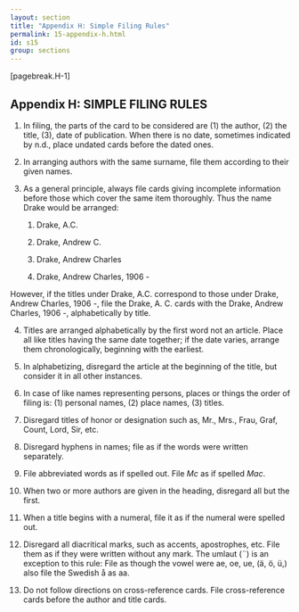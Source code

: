 ```yaml
---
layout: section
title: "Appendix H: Simple Filing Rules"
permalink: 15-appendix-h.html
id: s15
group: sections
---
```


[pagebreak.H-1]

## Appendix H: SIMPLE FILING RULES

1. In filing, the parts of the card to be considered are (1) the author,
(2) the title, (3), date of publication. When there is no date, sometimes indicated by n.d., place undated cards before the dated ones.

2. In arranging authors with the same surname, file them according to their
given names.

3. As a general principle, always file cards giving incomplete information
before those which cover the same item thoroughly. Thus the name Drake
would be arranged:

	1. Drake, A.C.

	2. Drake, Andrew C.

	3. Drake, Andrew Charles

	4. Drake, Andrew Charles, 1906 -

However, if the titles under Drake, A.C. correspond to those under Drake,
Andrew Charles, 1906 -, file the Drake, A. C. cards with the Drake,
Andrew Charles, 1906 -, alphabetically by title.

4. Titles are arranged alphabetically by the first word not an article.
Place all like titles having the same date together; if the date varies,
arrange them chronologically, beginning with the earliest.

5. In alphabetizing, disregard the article at the beginning of the title,
but consider it in all other instances.

6. In case of like names representing persons, places or things the order
of filing is: (1) personal names, (2) place names, (3) titles.

7. Disregard titles of honor or designation such as, Mr., Mrs., Frau, Graf,
Count, Lord, Sir, etc.

8. Disregard hyphens in names; file as if the words were written separately.

9. File abbreviated words as if spelled out. File *Mc* as if spelled *Mac*.

10. When two or more authors are given in the heading, disregard all but the
first.

11. When a title begins with a numeral, file it as if the numeral were spelled
out.

12. Disregard all diacritical marks, such as accents, apostrophes, etc. File
them as if they were written without any mark. The umlaut (¨) is an
exception to this rule: File as though the vowel were ae, oe, ue, (ä, ö,
ü,) also file the Swedish å as aa.

13. Do not follow directions on cross-reference cards. File cross-reference
cards before the author and title cards.


